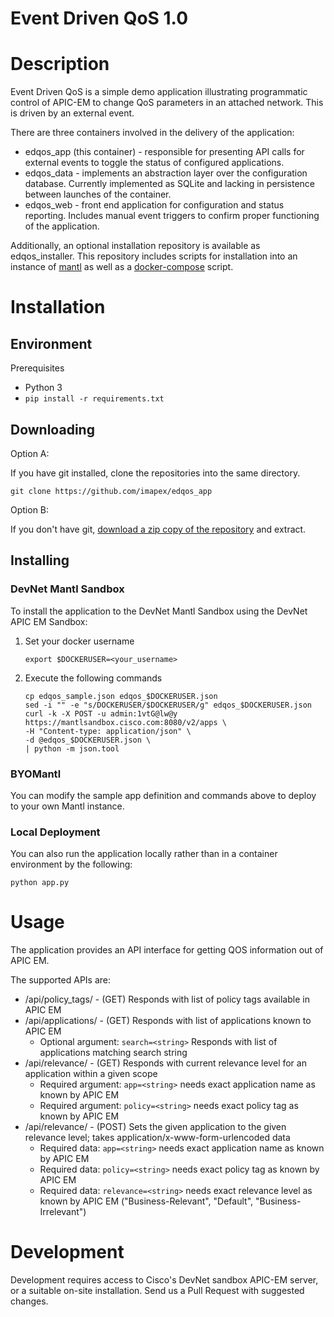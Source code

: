 # Event Driven QoS 1.0

# Description

Event Driven QoS is a simple demo application illustrating programmatic control of APIC-EM to change
QoS parameters in an attached network. This is driven by an external event.

There are three containers involved in the delivery of the application:
* edqos_app (this container) - responsible for presenting API calls for external events to
toggle the status of configured applications.
* edqos_data - implements an abstraction layer over the configuration database.
Currently implemented as SQLite and lacking in persistence between launches of
the container.
* edqos_web - front end application for configuration and status reporting. Includes
manual event triggers to confirm proper functioning of the application.

Additionally, an optional installation repository is available as edqos_installer.
This repository includes scripts for installation into an instance of [mantl](http://mantl.io)
as well as a [docker-compose](http://docker.com) script.

# Installation

## Environment

Prerequisites


* Python 3
* `pip install -r requirements.txt`



## Downloading

Option A:

If you have git installed, clone the repositories into the same directory.

    git clone https://github.com/imapex/edqos_app


Option B:

If you don't have git, [download a zip copy of the repository](https://github.com/imapex/edqos_app/archive/master.zip)
and extract.



## Installing


### DevNet Mantl Sandbox
To install the application to the DevNet Mantl Sandbox using the DevNet APIC EM Sandbox:
1. Set your docker username
    ```
    export $DOCKERUSER=<your_username>
    ```
2. Execute the following commands
    ```    
    cp edqos_sample.json edqos_$DOCKERUSER.json
    sed -i "" -e "s/DOCKERUSER/$DOCKERUSER/g" edqos_$DOCKERUSER.json
    curl -k -X POST -u admin:1vtG@lw@y https://mantlsandbox.cisco.com:8080/v2/apps \
    -H "Content-type: application/json" \
    -d @edqos_$DOCKERUSER.json \
    | python -m json.tool
    ```

### BYOMantl
You can modify the sample app definition and commands above to deploy to your own Mantl instance.

### Local Deployment
You can also run the application locally rather than in a container environment by the following:

```
python app.py
```

# Usage

The application provides an API interface for getting QOS information out of APIC EM.

The supported APIs are:
* /api/policy_tags/ - (GET) Responds with list of policy tags available in APIC EM
* /api/applications/ - (GET) Responds with list of applications known to APIC EM
    * Optional argument: `search=<string>` Responds with list of applications matching search string
* /api/relevance/ - (GET) Responds with current relevance level for an application within a given scope
    * Required argument: `app=<string>` needs exact application name as known by APIC EM
    * Required argument: `policy=<string>` needs exact policy tag as known by APIC EM
* /api/relevance/ - (POST) Sets the given application to the given relevance level; takes application/x-www-form-urlencoded data
    * Required data: `app=<string>` needs exact application name as known by APIC EM 
    * Required data: `policy=<string>` needs exact policy tag as known by APIC EM
    * Required data: `relevance=<string>` needs exact relevance level as known by APIC EM
    ("Business-Relevant", "Default", "Business-Irrelevant")
    
    


# Development

Development requires access to Cisco's DevNet sandbox APIC-EM server, or a suitable
on-site installation. Send us a Pull Request with suggested changes.
